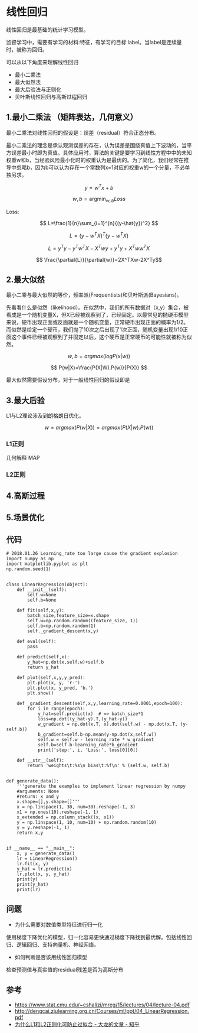 # 线性回归

线性回归是最基础的统计学习模型。

监督学习中，需要有学习的材料:特征，有学习的目标:label。当label是连续量时，被称为回归。

可以从以下角度来理解线性回归
- 最小二乘法
- 最大似然法
- 最大后验法与正则化
- 贝叶斯线性回归与高斯过程回归

## 1.最小二乘法 （矩阵表达，几何意义）
最小二乘法对线性回归的假设是：误差（residual）符合正态分布。

最小二乘法的理念是承认观测误差的存在，认为误差是围绕真值上下波动的，当平方误差最小时即为真值。具体应用时，算法的关键是要学习到线性方程中中的未知权重w和b，当经验风险最小化时的权重认为是最优的。为了简化，我们经常在推导中忽略b，因为b可以认为存在一个常数列x=1对应的权重w的一个分量，不必单独另求。

$$ y=w^Tx +b $$

$$ w,b=\mathop {argmin} _{w,b}Loss $$

Loss: 

$$ L=\frac{1}{n}\sum_{i=1}^{n}{(y-\hat{y})^2} $$

$$ L= (y-w^TX)^{T}(y-w^TX) $$

$$ L=y^Ty-y^Tw^TX-X^Twy+y^Ty+X^Tww^TX $$

$$ \frac{\partial{L}}{\partial{w}}=2X^TXw-2X^Ty$$

## 2.最大似然
最小二乘与最大似然的等价，频率派(Frequentists)和贝叶斯派(Bayesians)。

先看看什么是似然（likelihood）。在似然中，我们的所有数据对（x,y）集合，被看成是一个随机变量X，但X已经被观察到了，已经固定。以最常见的抛硬币模型来说，硬币出现正面或反面就是一个随机变量，正常硬币出现正面的概率为1/2。而似然是给定一个硬币，我们抛了10次之后出现了1次正面，随机变量出现1/10正面这个事件已经被观察到了并固定以后，这个硬币是正常硬币的可能性就被称为似然。

$$ w,b= argmax(logP(x|w)) $$



$$ P(w|X)=\frac{P(X|W).P(w)}{P(X)} $$


最大似然需要假设分布，对于一般线性回归的假设即是


## 3.最大后验

L1与L2理论涉及到朗格朗日优化。

$$ w=argmax(P(w|X))=argmax(P(X|w).P(w)) $$

### L1正则

几何解释
MAP


### L2正则





## 4.高斯过程


## 5.场景优化

## 代码
 

```
# 2018.01.26 Learning_rate too large cause the gradient explosion
import numpy as np
import matplotlib.pyplot as plt
np.random.seed(1)


class LinearRegression(object):
    def __init__(self):
        self.w=None
        self.b=None

    def fit(self,x,y):
        batch_size,feature_size=x.shape
        self.w=np.random.random((feature_size, 1))
        self.b=np.random.random(1)
        self._gradient_descent(x,y)

    def eval(self):
        pass

    def predict(self,x):
        y_hat=np.dot(x,self.w)+self.b
        return y_hat

    def plot(self,x,y,y_pred):
        plt.plot(x, y, 'r-')
        plt.plot(x, y_pred, 'b.')
        plt.show()

    def _gradient_descent(self,x,y,learning_rate=0.0001,epoch=100):
        for i in range(epoch):
            y_hat=self.predict(x)  # => batch_size*1
            loss=np.dot((y_hat-y).T,(y_hat-y))
            w_gradient = np.dot(x.T, x).dot(self.w) - np.dot(x.T, (y-self.b))
            b_gradient=self.b-np.mean(y-np.dot(x,self.w))
            self.w = self.w - learning_rate * w_gradient
            self.b=self.b-learning_rate*b_gradient
            print('step:', i, 'Loss:', loss[0][0])

    def __str__(self):
        return 'weights\t:%s\n bias\t:%f\n' % (self.w, self.b)


def generate_data():
    '''generate the examples to implement linear regression by numpy
    #arguments: None
    #return: x and y
    x.shape=[],y.shape=[]'''
    x = np.linspace(1, 30, num=30).reshape(-1, 3)
    x1 = np.ones(10).reshape(-1, 1)
    x_extended = np.column_stack((x, x1))
    y = np.linspace(1, 10, num=10) + np.random.random(10)
    y = y.reshape(-1, 1)
    return x,y


if __name__ == "__main__":
    x, y = generate_data()
    lr = LinearRegression()
    lr.fit(x, y)
    y_hat = lr.predict(x)
    lr.plot(x, y, y_hat)
    print(y)
    print(y_hat)
    print(lr)
```

## 问题

- 为什么需要对数值类型特征进行归一化

使用梯度下降优化的模型，归一化容易更快通过梯度下降找到最优解。包括线性回归、逻辑回归、支持向量机、神经网络。

- 如何判断是否该用线性回归模型

检查预测值与真实值的residual残差是否为高斯分布


## 参考
- https://www.stat.cmu.edu/~cshalizi/mreg/15/lectures/04/lecture-04.pdf
- http://dengcai.zjulearning.org.cn/Courses/ml/ppt/04_LinearRegression.pdf
- [为什么L1和L2正则化可防止过拟合 - 大龙的文章 - 知乎](https://zhuanlan.zhihu.com/p/85630046)
